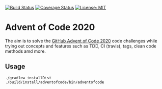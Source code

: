 [![Build Status](https://travis-ci.com/mj-mueller/adventofcode.svg?branch=main)](https://travis-ci.com/mj-mueller/adventofcode) [![Coverage Status](https://coveralls.io/repos/github/mj-mueller/adventofcode/badge.svg?branch=main)](https://coveralls.io/github/mj-mueller/adventofcode?branch=main) [![License: MIT](https://img.shields.io/badge/License-MIT-yellow.svg)](https://opensource.org/licenses/MIT)

# Advent of Code 2020

The aim is to solve the [GitHub Advent of Code 2020](https://adventofcode.com) code challenges while trying out concepts
and features such as TDD, CI (travis), tags, clean code methods amd more.

## Usage

    ./gradlew installDist
    ./build/install/adventofcode/bin/adventofcode
